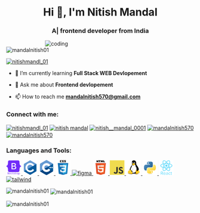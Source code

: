 
<h1 align="center">Hi 👋, I'm Nitish Mandal</h1>
<h3 align="center">A| frontend developer from India</h3>
<img align="right" alt="coding" width="400" src="https://cdn.dribbble.com/users/1162077/screenshots/3848914/programmer.gif">

<p align="left"> <img src="https://komarev.com/ghpvc/?username=mandalnitish01&label=Profile%20views&color=0e75b6&style=flat" alt="mandalnitish01" /> </p>

<p align="left"> <a href="https://twitter.com/nitishmandl_01" target="blank"><img src="https://img.shields.io/twitter/follow/nitishmandl_01?logo=twitter&style=for-the-badge" alt="nitishmandl_01" /></a> </p>

- 🌱 I’m currently learning **Full Stack WEB Devlopement**

- 💬 Ask me about **Frontend devlopement**

- 📫 How to reach me **mandalnitish570@gmail.com**

<h3 align="left">Connect with me:</h3>
<p align="left">
<a href="https://twitter.com/nitishmandl_01" target="blank"><img align="center" src="https://raw.githubusercontent.com/rahuldkjain/github-profile-readme-generator/master/src/images/icons/Social/twitter.svg" alt="nitishmandl_01" height="30" width="40" /></a>
<a href="https://linkedin.com/in/nitish mandal" target="blank"><img align="center" src="https://raw.githubusercontent.com/rahuldkjain/github-profile-readme-generator/master/src/images/icons/Social/linked-in-alt.svg" alt="nitish mandal" height="30" width="40" /></a>
<a href="https://instagram.com/nitish__mandal_0001" target="blank"><img align="center" src="https://raw.githubusercontent.com/rahuldkjain/github-profile-readme-generator/master/src/images/icons/Social/instagram.svg" alt="nitish__mandal_0001" height="30" width="40" /></a>
<a href="https://www.leetcode.com/mandalnitish570" target="blank"><img align="center" src="https://raw.githubusercontent.com/rahuldkjain/github-profile-readme-generator/master/src/images/icons/Social/leet-code.svg" alt="mandalnitish570" height="30" width="40" /></a>
  <a href="[https://www.leetcode.com/mandalnitish570](https://www.geeksforgeeks.org/user/mandalnipc8o/)" target="blank"><img align="center" src="https://raw.githubusercontent.com/rahuldkjain/github-profile-readme-generator/master/src/images/icons/Social/leet-code.svg" alt="mandalnitish570" height="30" width="40" /></a>
</p>

<h3 align="left">Languages and Tools:</h3>
<p align="left"> <a href="https://getbootstrap.com" target="_blank" rel="noreferrer"> <img src="https://raw.githubusercontent.com/devicons/devicon/master/icons/bootstrap/bootstrap-plain-wordmark.svg" alt="bootstrap" width="40" height="40"/> </a> <a href="https://www.cprogramming.com/" target="_blank" rel="noreferrer"> <img src="https://raw.githubusercontent.com/devicons/devicon/master/icons/c/c-original.svg" alt="c" width="40" height="40"/> </a> <a href="https://www.w3schools.com/cpp/" target="_blank" rel="noreferrer"> <img src="https://raw.githubusercontent.com/devicons/devicon/master/icons/cplusplus/cplusplus-original.svg" alt="cplusplus" width="40" height="40"/> </a> <a href="https://www.w3schools.com/css/" target="_blank" rel="noreferrer"> <img src="https://raw.githubusercontent.com/devicons/devicon/master/icons/css3/css3-original-wordmark.svg" alt="css3" width="40" height="40"/> </a> <a href="https://www.figma.com/" target="_blank" rel="noreferrer"> <img src="https://www.vectorlogo.zone/logos/figma/figma-icon.svg" alt="figma" width="40" height="40"/> </a> <a href="https://www.w3.org/html/" target="_blank" rel="noreferrer"> <img src="https://raw.githubusercontent.com/devicons/devicon/master/icons/html5/html5-original-wordmark.svg" alt="html5" width="40" height="40"/> </a> <a href="https://developer.mozilla.org/en-US/docs/Web/JavaScript" target="_blank" rel="noreferrer"> <img src="https://raw.githubusercontent.com/devicons/devicon/master/icons/javascript/javascript-original.svg" alt="javascript" width="40" height="40"/> </a> <a href="https://www.linux.org/" target="_blank" rel="noreferrer"> <img src="https://raw.githubusercontent.com/devicons/devicon/master/icons/linux/linux-original.svg" alt="linux" width="40" height="40"/> </a> <a href="https://www.python.org" target="_blank" rel="noreferrer"> <img src="https://raw.githubusercontent.com/devicons/devicon/master/icons/python/python-original.svg" alt="python" width="40" height="40"/> </a> <a href="https://reactjs.org/" target="_blank" rel="noreferrer"> <img src="https://raw.githubusercontent.com/devicons/devicon/master/icons/react/react-original-wordmark.svg" alt="react" width="40" height="40"/> </a> <a href="https://tailwindcss.com/" target="_blank" rel="noreferrer"> <img src="https://www.vectorlogo.zone/logos/tailwindcss/tailwindcss-icon.svg" alt="tailwind" width="40" height="40"/> </a> </p>

<p><img align="left" src="https://github-readme-stats.vercel.app/api/top-langs?username=mandalnitish01&show_icons=true&locale=en&layout=compact" alt="mandalnitish01" /></p>

<p>&nbsp;<img align="center" src="https://github-readme-stats.vercel.app/api?username=mandalnitish01&show_icons=true&locale=en" alt="mandalnitish01" /></p>

<p><img align="center" src="https://github-readme-streak-stats.herokuapp.com/?user=mandalnitish01&" alt="mandalnitish01" /></p>



